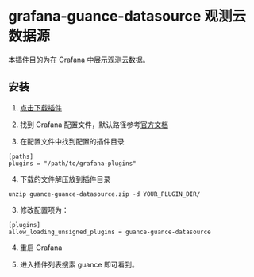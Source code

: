 # grafana-guance-datasource 观测云数据源

本插件目的为在 Grafana 中展示观测云数据。

## 安装

1. [点击下载插件](https://static.guance.com/grafana-plugins/guance-guance-datasource.zip)

2. 找到 Grafana 配置文件，默认路径参考[官方文档](https://grafana.com/docs/grafana/latest/setup-grafana/configure-grafana/#configuration-file-location)

3. 在配置文件中找到配置的插件目录

```
[paths]
plugins = "/path/to/grafana-plugins"
```

4. 下载的文件解压放到插件目录
```
unzip guance-guance-datasource.zip -d YOUR_PLUGIN_DIR/
```

3. 修改配置项为：
```
[plugins]
allow_loading_unsigned_plugins = guance-guance-datasource
```

4. 重启 Grafana

5. 进入插件列表搜索 guance 即可看到。